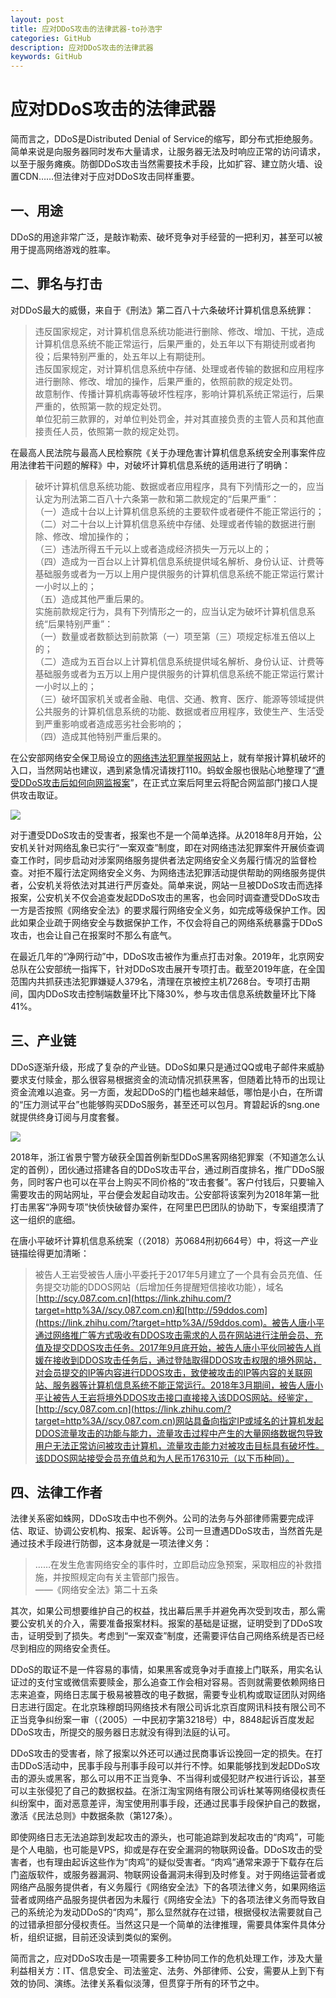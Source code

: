 ```yaml
---
layout: post
title: 应对DDoS攻击的法律武器-to孙浩宇
categories: GitHub
description: 应对DDoS攻击的法律武器
keywords: GitHub
---
```

应对DDoS攻击的法律武器
=============

简而言之，DDoS是Distributed Denial of Service的缩写，即分布式拒绝服务。简单来说是向服务器同时发布大量请求，让服务器无法及时响应正常的访问请求，以至于服务瘫痪。防御DDoS攻击当然需要技术手段，比如扩容、建立防火墙、设置CDN……但法律对于应对DDoS攻击同样重要。

**一、用途**
--------

DDoS的用途非常广泛，是敲诈勒索、破坏竞争对手经营的一把利刃，甚至可以被用于提高网络游戏的胜率。


**二、罪名与打击**
-----------

对DDoS最大的威慑，来自于《刑法》第二百八十六条破坏计算机信息系统罪：

> 违反国家规定，对计算机信息系统功能进行删除、修改、增加、干扰，造成计算机信息系统不能正常运行，后果严重的，处五年以下有期徒刑或者拘役；后果特别严重的，处五年以上有期徒刑。  
> 违反国家规定，对计算机信息系统中存储、处理或者传输的数据和应用程序进行删除、修改、增加的操作，后果严重的，依照前款的规定处罚。  
> 故意制作、传播计算机病毒等破坏性程序，影响计算机系统正常运行，后果严重的，依照第一款的规定处罚。  
> 单位犯前三款罪的，对单位判处罚金，并对其直接负责的主管人员和其他直接责任人员，依照第一款的规定处罚。

在最高人民法院与最高人民检察院《关于办理危害计算机信息系统安全刑事案件应用法律若干问题的解释》中，对破坏计算机信息系统的适用进行了明确：

> 破坏计算机信息系统功能、数据或者应用程序，具有下列情形之一的，应当认定为刑法第二百八十六条第一款和第二款规定的“后果严重”：  
> （一）造成十台以上计算机信息系统的主要软件或者硬件不能正常运行的；  
> （二）对二十台以上计算机信息系统中存储、处理或者传输的数据进行删除、修改、增加操作的；  
> （三）违法所得五千元以上或者造成经济损失一万元以上的；  
> （四）造成为一百台以上计算机信息系统提供域名解析、身份认证、计费等基础服务或者为一万以上用户提供服务的计算机信息系统不能正常运行累计一小时以上的；  
> （五）造成其他严重后果的。  
> 实施前款规定行为，具有下列情形之一的，应当认定为破坏计算机信息系统“后果特别严重”：  
> （一）数量或者数额达到前款第（一）项至第（三）项规定标准五倍以上的；  
> （二）造成为五百台以上计算机信息系统提供域名解析、身份认证、计费等基础服务或者为五万以上用户提供服务的计算机信息系统不能正常运行累计一小时以上的；  
> （三）破坏国家机关或者金融、电信、交通、教育、医疗、能源等领域提供公共服务的计算机信息系统的功能、数据或者应用程序，致使生产、生活受到严重影响或者造成恶劣社会影响的；  
> （四）造成其他特别严重后果的。

  
在公安部网络安全保卫局设立的[网络违法犯罪举报网站](https://link.zhihu.com/?target=http%3A//www.cyberpolice.cn/wfjb/)上，就有举报计算机破坏的入口，当然网站也建议，遇到紧急情况请拨打110。蚂蚁金服也很贴心地整理了“[遭受DDoS攻击后如何向网监报案](https://link.zhihu.com/?target=https%3A//tech.antfin.com/docs/2/58734%3Fspm%3Da2c4g.11186623.2.8.uhGQXh)”，在正式立案后阿里云将配合网监部门接口人提供攻击取证。

![](https://pic2.zhimg.com/v2-d11c4f3afb309dd0eb490791b53e7775_r.jpg)

对于遭受DDoS攻击的受害者，报案也不是一个简单选择。从2018年8月开始，公安机关针对网络乱象已实行“一案双查”制度，即在对网络违法犯罪案件开展侦查调查工作时，同步启动对涉案网络服务提供者法定网络安全义务履行情况的监督检查。对拒不履行法定网络安全义务、为网络违法犯罪活动提供帮助的网络服务提供者，公安机关将依法对其进行严厉查处。简单来说，网站一旦被DDoS攻击而选择报案，公安机关不仅会追查发起DDoS攻击的黑客，也会同时调查遭受DDoS攻击一方是否按照《网络安全法》的要求履行网络安全义务，如完成等级保护工作。因此如果企业疏于网络安全与数据保护工作，不仅会将自己的网络系统暴露于DDoS攻击，也会让自己在报案时不那么有底气。

在最近几年的“净网行动”中，DDoS攻击被作为重点打击对象。2019年，北京网安总队在公安部统一指挥下，针对DDoS攻击展开专项打击。截至2019年底，在全国范围内共抓获违法犯罪嫌疑人379名，清理在京被控主机7268台。专项打击期间，国内DDoS攻击控制端数量环比下降30%，参与攻击信息系统数量环比下降41%。

**三、产业链**
---------

DDoS逐渐升级，形成了复杂的产业链。DDoS如果只是通过QQ或电子邮件来威胁要求支付赎金，那么很容易根据资金的流动情况抓获黑客，但随着比特币的出现让资金流难以追查。另一方面，发起DDoS的门槛也越来越低，哪怕是小白，在所谓的“压力测试平台”也能够购买DDoS服务，甚至还可以包月。育碧起诉的sng.one就提供终身订阅与月度套餐。

![](https://pic2.zhimg.com/v2-10ee9d7eae6477dfea3cad8c8eee4fd1_r.jpg)

2018年，浙江省景宁警方破获全国首例新型DDoS黑客网络犯罪案（不知道怎么认定的首例），团伙通过搭建各自的DDoS攻击平台，通过刷百度排名，推广DDoS服务，同时客户也可以在平台上购买不同价格的“攻击套餐”。客户付钱后，只要输入需要攻击的网站网址，平台便会发起自动攻击。公安部将该案列为2018年第一批打击黑客“净网专项”快侦快破督办案件，在阿里巴巴团队的协助下，专案组摸清了这一组织的底细。

在唐小平破坏计算机信息系统案（（2018）苏0684刑初664号）中，将这一产业链描绘得更加清晰：

> 被告人王岩受被告人唐小平委托于2017年5月建立了一个具有会员充值、任务提交功能的DDOS网站（后增加任务提醒短信接收功能），域名[http://scy.087.com.cn](https://link.zhihu.com/?target=http%3A//scy.087.com.cn)和[http://59ddos.com](https://link.zhihu.com/?target=http%3A//59ddos.com)。被告人唐小平通过网络推广等方式吸收有DDOS攻击需求的人员在网站进行注册会员、充值及提交DDOS攻击任务。2017年9月底开始，被告人唐小平伙同被告人肖媛在接收到DDOS攻击任务后，通过登陆取得DDOS攻击权限的境外网站，对会员提交的IP等内容进行DDOS攻击，致使被攻击的IP等内容的关联网站、服务器等计算机信息系统不能正常运行。2018年3月期间，被告人唐小平让被告人王岩将境外DDOS攻击接口直接接入该DDOS网站。经鉴定，[http://scy.087.com.cn](https://link.zhihu.com/?target=http%3A//scy.087.com.cn)网站具备向指定IP或域名的计算机发起DDOS流量攻击的功能与能力，流量攻击过程中产生的大量网络数据包导致用户无法正常访问被攻击计算机，流量攻击能力对被攻击目标具有破坏性。该DDOS网站接受会员充值总和为人民币176310元（以下币种同）。

**四、法律工作者**
----------------

法律关系密如蛛网，DDoS攻击中也不例外。公司的法务与外部律师需要完成评估、取证、协调公安机构、报案、起诉等。公司一旦遭遇DDoS攻击，当然首先是通过技术手段进行防御，这本身就是一项法律义务：

> ……在发生危害网络安全的事件时，立即启动应急预案，采取相应的补救措施，并按照规定向有关主管部门报告。  
> ——《网络安全法》第二十五条

其次，如果公司想要维护自己的权益，找出幕后黑手并避免再次受到攻击，那么需要公安机关的介入，需要准备报案材料。报案的基础是证据，证明受到了DDoS攻击，证明受到了损失。考虑到“一案双查”制度，还需要评估自己网络系统是否已经尽到相应的网络安全责任。

DDoS的取证不是一件容易的事情，如果黑客或竞争对手直接上门联系，用实名认证过的支付宝或微信索要赎金，那么追查工作会相对容易。否则就需要依赖网络日志来追查，网络日志属于极易被篡改的电子数据，需要专业机构或取证团队对网络日志进行固定。在北京珠穆朗玛网络技术有限公司诉北京百度网讯科技有限公司不正当竞争纠纷案一审（（2005）一中民初字第3218号）中，8848起诉百度发起DDoS攻击，所提交的服务器日志就没有得到法庭的认可。

DDoS攻击的受害者，除了报案以外还可以通过民商事诉讼挽回一定的损失。在打击DDoS活动中，民事手段与刑事手段可以并行不悖。如果能够找到发起DDoS攻击的源头或黑客，那么可以用不正当竞争、不当得利或侵犯财产权进行诉讼，甚至可以主张侵犯了自己的数据权益。在浙江淘宝网络有限公司诉杜某等网络侵权责任纠纷案中，面对恶意差评，淘宝使用刑事手段，还通过民事手段保护自己的数据，激活《民法总则》中数据条款（第127条）。

即使网络日志无法追踪到发起攻击的源头，也可能追踪到发起攻击的“肉鸡”，可能是个人电脑，也可能是VPS，抑或是存在安全漏洞的物联网设备。DDoS攻击的受害者，也有理由起诉这些作为“肉鸡”的疑似受害者。“肉鸡”通常来源于下载存在后门盗版软件，或服务器漏洞、物联网设备漏洞未得到及时修复。对于网络运营者或网络产品服务提供者，有义务履行《网络安全法》下的各项法律义务，如果网络运营者或网络产品服务提供者因为未履行《网络安全法》下的各项法律义务而导致自己的系统沦为发动DDoS的“肉鸡”，那么显然就存在过错，根据侵权法需要就自己的过错承担部分侵权责任。当然这只是一个简单的法律推理，需要具体案件具体分析，组织证据，目前还没读到类似的案例。

简而言之，应对DDoS攻击是一项需要多工种协同工作的危机处理工作，涉及大量利益相关方：IT、信息安全、司法鉴定、法务、外部律师、公安，需要从上到下有效的协同、演练。法律关系看似淡薄，但贯穿于所有的环节之中。

